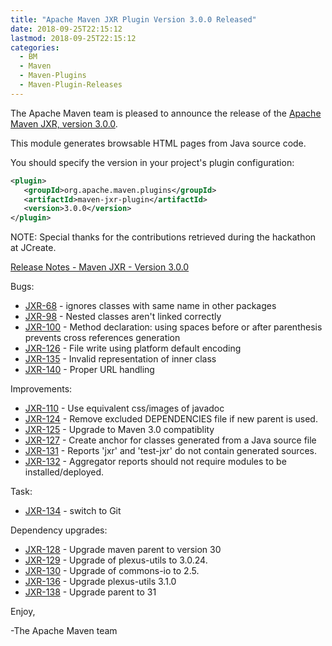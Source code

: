 ```yaml
---
title: "Apache Maven JXR Plugin Version 3.0.0 Released"
date: 2018-09-25T22:15:12
lastmod: 2018-09-25T22:15:12
categories:
  - BM
  - Maven
  - Maven-Plugins
  - Maven-Plugin-Releases
---
```

The Apache Maven team is pleased to announce the release of the 
[Apache Maven JXR, version 3.0.0](https://maven.apache.org/jxr/maven-jxr-plugin/).

This module generates browsable HTML pages from Java source code.

You should specify the version in your project's plugin configuration:

```xml
<plugin>
   <groupId>org.apache.maven.plugins</groupId>
   <artifactId>maven-jxr-plugin</artifactId>
   <version>3.0.0</version>
</plugin>
```

NOTE: Special thanks for the contributions retrieved during the hackathon at JCreate.

<!-- more -->

[Release Notes - Maven JXR - Version 3.0.0](https://issues.apache.org/jira/secure/ReleaseNote.jspa?projectId=12317527&version=12330848)


Bugs:

 * [JXR-68](https://issues.apache.org/jira/browse/JXR-68) - ignores classes with same name in other packages
 * [JXR-98](https://issues.apache.org/jira/browse/JXR-98) - Nested classes aren't linked correctly
 * [JXR-100](https://issues.apache.org/jira/browse/JXR-100) - Method declaration: using spaces before or after parenthesis prevents cross references generation
 * [JXR-126](https://issues.apache.org/jira/browse/JXR-126) - File write using platform default encoding
 * [JXR-135](https://issues.apache.org/jira/browse/JXR-135) - Invalid representation of inner class
 * [JXR-140](https://issues.apache.org/jira/browse/JXR-140) - Proper URL handling

Improvements:

 * [JXR-110](https://issues.apache.org/jira/browse/JXR-110) - Use equivalent css/images of javadoc
 * [JXR-124](https://issues.apache.org/jira/browse/JXR-124) - Remove excluded DEPENDENCIES file if new parent is used.
 * [JXR-125](https://issues.apache.org/jira/browse/JXR-125) - Upgrade to Maven 3.0 compatiblity
 * [JXR-127](https://issues.apache.org/jira/browse/JXR-127) - Create anchor for classes generated from a Java source file
 * [JXR-131](https://issues.apache.org/jira/browse/JXR-131) - Reports 'jxr' and 'test-jxr' do not contain generated sources.
 * [JXR-132](https://issues.apache.org/jira/browse/JXR-132) - Aggregator reports should not require modules to be installed/deployed.

Task:

 * [JXR-134](https://issues.apache.org/jira/browse/JXR-134) - switch to Git

Dependency upgrades:

 * [JXR-128](https://issues.apache.org/jira/browse/JXR-128) - Upgrade maven parent to version 30
 * [JXR-129](https://issues.apache.org/jira/browse/JXR-129) - Upgrade of plexus-utils to 3.0.24.
 * [JXR-130](https://issues.apache.org/jira/browse/JXR-130) - Upgrade of commons-io to 2.5.
 * [JXR-136](https://issues.apache.org/jira/browse/JXR-136) - Upgrade plexus-utils 3.1.0
 * [JXR-138](https://issues.apache.org/jira/browse/JXR-138) - Upgrade parent to 31

Enjoy,

-The Apache Maven team 
